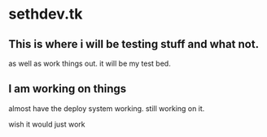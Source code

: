 # sethdev.tk
## This is where i will be testing stuff and what not.

as well as work things out. it will be my test bed.

## I am working on things

 almost have the deploy system working.
 still working on it.
 
  wish it would just work